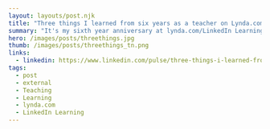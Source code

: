 ```yaml
---
layout: layouts/post.njk
title: "Three things I learned from six years as a teacher on Lynda.com"
summary: "It's my sixth year anniversary at lynda.com/LinkedIn Learning and milestones come with some reflection, so I wanted to share with you some of the things I've learned over the years. Although these are specific to my experience, I think you'll be able to relate to these and maybe share something you've learned from your own."
hero: /images/posts/threethings.jpg
thumb: /images/posts/threethings_tn.png
links:
  - linkedin: https://www.linkedin.com/pulse/three-things-i-learned-from-six-years-teacher-ray-villalobos
tags:
  - post
  - external
  - Teaching
  - Learning
  - lynda.com
  - LinkedIn Learning
---
```

